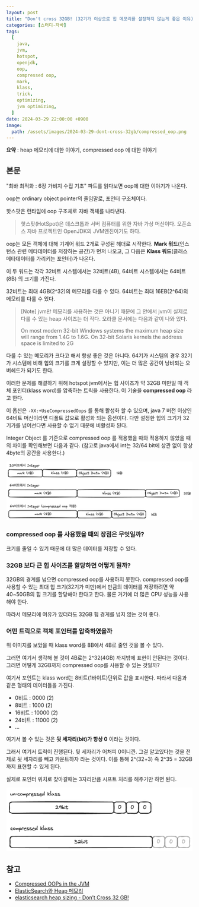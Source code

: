 ```yaml
---
layout: post
title: "Don't cross 32GB! (32기가 이상으로 힙 메모리를 설정하지 않는게 좋은 이유)"
categories: [스터디-자바]
tags:
  [
    java,
    jvm,
    hotspot,
    openjdk,
    oop,
    compressed oop,
    mark,
    klass,
    trick,
    optimizing,
    jvm optimizing,
  ]
date: 2024-03-29 22:00:00 +0900
image:
  path: /assets/images/2024-03-29-dont-cross-32gb/compressed_oop.png
---
```


**요약** : heap 메모리에 대한 이야기, compressed oop 에 대한 이야기

## 본문

"최바 최적화 : 6장 가비지 수집 기초" 파트를 읽다보면 oop에 대한 이야기가 나온다.

oop는 ordinary object pointer의 줄임말로, 포인터 구조체이다.

핫스팟은 런타임에 oop 구조체로 자바 객체를 나타낸다.

> 핫스팟(HotSpot)은 데스크톱과 서버 컴퓨터를 위한 자바 가상 머신이다. 오픈소스 자바 프로젝트인 OpenJDK의 JVM엔진이기도 하다.

oop는 모든 객체에 대해 기계어 워드 2개로 구성된 헤더로 시작한다. **Mark 워드**(인스턴스 관련 메타데이터를 저장하는 공간)가 먼저 나오고, 그 다음은 **Klass 워드**(클래스 메타데이터를 가리키는 포인터)가 나온다.

이 두 워드는 각각 32비트 시스템에서는 32비트(4B), 64비트 시스템에서는 64비트(8B) 의 크기를 가진다.

32비트는 최대 4GB(2^32)의 메모리를 다룰 수 있다. 64비트는 최대 16EB(2^64)의 메모리를 다룰 수 있다.

> [Note] jvm만 메모리를 사용하는 것은 아니기 때문에 그 안에서 jvm이 실제로 다룰 수 있는 heap 사이즈는 더 작다. 오라클 문서에는 다음과 같이 나와 있다.
>
> On most modern 32-bit Windows systems the maximum heap size will range from 1.4G to 1.6G. On 32-bit Solaris kernels the address space is limited to 2G

다룰 수 있는 메모리가 크다고 해서 항상 좋은 것은 아니다. 64기가 시스템의 경우 32기가 시스템에 비해 힙의 크기를 크게 설정할 수 있지만, 이는 더 많은 공간이 낭비되는 오버헤드가 되기도 한다.

이러한 문제를 해결하기 위해 hotspot jvm에서는 힙 사이즈가 약 32GB 미만일 때 객체 포인터(klass word)를 압축하는 트릭을 사용한다. 이 기술을 **compressed oop** 라고 한다.

이 옵션은 `-XX:+UseCompressedOops` 를 통해 활성화 할 수 있으며, java 7 버전 이상인 64비트 머신이라면 디폴트 값으로 활성화 되는 옵션이다. 다만 설정한 힙의 크기가 32기가를 넘어선다면 사용할 수 없기 때문에 비활성화 된다.

Integer Object 를 기준으로 compressed oop 를 적용했을 때와 적용하지 않았을 때의 차이를 확인해보면 다음과 같다.
(참고로 java에서 int는 32/64 bit에 상관 없이 항상 4byte의 공간을 사용한다.)

![compressed_oop](/assets/images/2024-03-29-dont-cross-32gb/compressed_oop.png)

### compressed oop 를 사용했을 때의 장점은 무엇일까?

크기를 줄일 수 있기 때문에 더 많은 데이터를 저장할 수 있다.

### 32GB 보다 큰 힙 사이즈를 할당하면 어떻게 될까?

32GB의 경계를 넘으면 compressed oop를 사용하지 못한다. compressed oop를 사용할 수 있는 최대 힙 크기(32기가 미만)에서 만큼의 데이터를 저장하려면 약 40~50GB의 힙 크기를 할당해야 한다고 한다. 물론 거기에 더 많은 CPU 성능을 사용해야 한다.

따라서 메모리에 여유가 있더라도 32GB 힙 경게를 넘지 않는 것이 좋다.

### 어떤 트릭으로 객체 포인터를 압축하였을까

위 이미지를 보았을 때 klass word를 8B에서 4B로 줄인 것을 볼 수 있다.

그러면 여기서 생각해 볼 것이 4B로는 2^32(4GB) 까지밖에 표현이 안된다는 것이다. 그러면 어떻게 32GB까지 compressed oop를 사용할 수 있는 것일까?

여기서 포인트는 klass word는 8비트(1바이트)단위로 값을 표시한다.
따라서 다음과 같은 형태의 데이터들을 가진다.

- 0비트 : 0000 (2)
- 8비트 : 1000 (2)
- 16비트 : 10000 (2)
- 24비트 : 11000 (2)
- ...

여기서 볼 수 있는 것은 **뒷 세자리(bit)가 항상 0** 이라는 것이다.

그래서 여기서 트릭이 진행된다. 뒷 세자리가 어처피 0이니깐. 그걸 알고있다는 것을 전제로 뒷 세자리를 빼고 카운트하자 라는 것이다.
이를 통해 2^(32+3) 즉 2^35 = 32GB 까지 표현할 수 있게 된다.

실제로 포인터 위치로 찾아갈때는 3자리만큼 시프트 처리를 해주기만 하면 된다.

![trick.png](/assets/images/2024-03-29-dont-cross-32gb/trick.png)

## 참고

- [Compressed OOPs in the JVM](https://www.baeldung.com/jvm-compressed-oops)
- [ElasticSearch와 Heap 메모리](https://brunch.co.kr/@alden/35)
- [elasticsearch heap sizing - Don’t Cross 32 GB!](https://www.elastic.co/guide/en/elasticsearch/guide/current/heap-sizing.html#compressed_oops)

